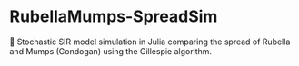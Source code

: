 # RubellaMumps-SpreadSim
🦠 Stochastic SIR model simulation in Julia comparing the spread of Rubella and Mumps (Gondogan) using the Gillespie algorithm.
